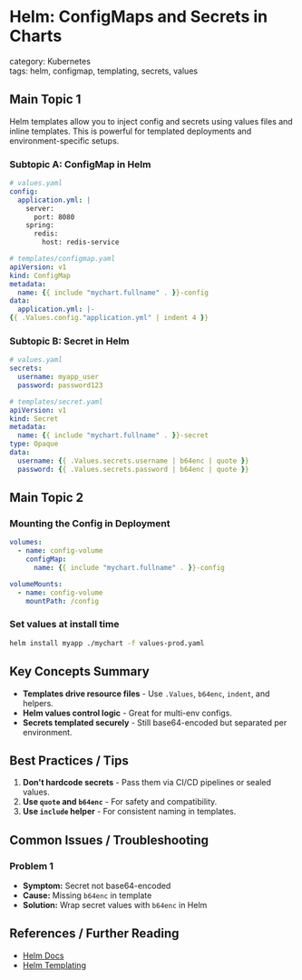 # Helm: ConfigMaps and Secrets in Charts  
category: Kubernetes  
tags: helm, configmap, templating, secrets, values

## Main Topic 1

Helm templates allow you to inject config and secrets using values files and inline templates. This is powerful for templated deployments and environment-specific setups.

### Subtopic A: ConfigMap in Helm

```yaml
# values.yaml
config:
  application.yml: |
    server:
      port: 8080
    spring:
      redis:
        host: redis-service
```

```yaml
# templates/configmap.yaml
apiVersion: v1
kind: ConfigMap
metadata:
  name: {{ include "mychart.fullname" . }}-config
data:
  application.yml: |-
{{ .Values.config."application.yml" | indent 4 }}
```

### Subtopic B: Secret in Helm

```yaml
# values.yaml
secrets:
  username: myapp_user
  password: password123
```

```yaml
# templates/secret.yaml
apiVersion: v1
kind: Secret
metadata:
  name: {{ include "mychart.fullname" . }}-secret
type: Opaque
data:
  username: {{ .Values.secrets.username | b64enc | quote }}
  password: {{ .Values.secrets.password | b64enc | quote }}
```

## Main Topic 2

### Mounting the Config in Deployment

```yaml
volumes:
  - name: config-volume
    configMap:
      name: {{ include "mychart.fullname" . }}-config

volumeMounts:
  - name: config-volume
    mountPath: /config
```

### Set values at install time
```bash
helm install myapp ./mychart -f values-prod.yaml
```

## Key Concepts Summary

- **Templates drive resource files** - Use `.Values`, `b64enc`, `indent`, and helpers.
- **Helm values control logic** - Great for multi-env configs.
- **Secrets templated securely** - Still base64-encoded but separated per environment.

## Best Practices / Tips

1. **Don't hardcode secrets** - Pass them via CI/CD pipelines or sealed values.
2. **Use `quote` and `b64enc`** - For safety and compatibility.
3. **Use `include` helper** - For consistent naming in templates.

## Common Issues / Troubleshooting

### Problem 1
- **Symptom:** Secret not base64-encoded
- **Cause:** Missing `b64enc` in template
- **Solution:** Wrap secret values with `b64enc` in Helm

## References / Further Reading

- [Helm Docs](https://helm.sh/docs/)
- [Helm Templating](https://helm.sh/docs/chart_template_guide/)